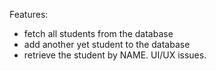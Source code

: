 Features:
- fetch all students from the database
- add another yet student to the database
- retrieve the student by NAME. UI/UX issues.